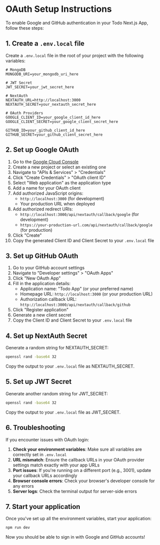 # OAuth Setup Instructions

To enable Google and GitHub authentication in your Todo Next.js App, follow these steps:

## 1. Create a `.env.local` file

Create a `.env.local` file in the root of your project with the following variables:

```
# MongoDB
MONGODB_URI=your_mongodb_uri_here

# JWT Secret
JWT_SECRET=your_jwt_secret_here

# NextAuth
NEXTAUTH_URL=http://localhost:3000
NEXTAUTH_SECRET=your_nextauth_secret_here

# OAuth Providers
GOOGLE_CLIENT_ID=your_google_client_id_here
GOOGLE_CLIENT_SECRET=your_google_client_secret_here

GITHUB_ID=your_github_client_id_here
GITHUB_SECRET=your_github_client_secret_here
```

## 2. Set up Google OAuth

1. Go to the [Google Cloud Console](https://console.cloud.google.com/)
2. Create a new project or select an existing one
3. Navigate to "APIs & Services" > "Credentials"
4. Click "Create Credentials" > "OAuth client ID"
5. Select "Web application" as the application type
6. Add a name for your OAuth client
7. Add authorized JavaScript origins:
   - `http://localhost:3000` (for development)
   - Your production URL when deployed
8. Add authorized redirect URIs:
   - `http://localhost:3000/api/nextauth/callback/google` (for development)
   - `https://your-production-url.com/api/nextauth/callback/google` (for production)
9. Click "Create"
10. Copy the generated Client ID and Client Secret to your `.env.local` file

## 3. Set up GitHub OAuth

1. Go to your GitHub account settings
2. Navigate to "Developer settings" > "OAuth Apps"
3. Click "New OAuth App"
4. Fill in the application details:
   - Application name: "Todo App" (or your preferred name)
   - Homepage URL: `http://localhost:3000` (or your production URL)
   - Authorization callback URL: `http://localhost:3000/api/nextauth/callback/github`
5. Click "Register application"
6. Generate a new client secret
7. Copy the Client ID and Client Secret to your `.env.local` file

## 4. Set up NextAuth Secret

Generate a random string for NEXTAUTH_SECRET:
```bash
openssl rand -base64 32
```
Copy the output to your `.env.local` file as NEXTAUTH_SECRET.

## 5. Set up JWT Secret

Generate another random string for JWT_SECRET:
```bash
openssl rand -base64 32
```
Copy the output to your `.env.local` file as JWT_SECRET.

## 6. Troubleshooting

If you encounter issues with OAuth login:

1. **Check your environment variables**: Make sure all variables are correctly set in `.env.local`
2. **URL mismatch**: Ensure the callback URLs in your OAuth provider settings match exactly with your app URLs
3. **Port issues**: If you're running on a different port (e.g., 3001), update your callback URLs accordingly
4. **Browser console errors**: Check your browser's developer console for any errors
5. **Server logs**: Check the terminal output for server-side errors

## 7. Start your application

Once you've set up all the environment variables, start your application:

```bash
npm run dev
```

Now you should be able to sign in with Google and GitHub accounts! 